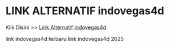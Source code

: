 # LINK ALTERNATIF indovegas4d

Klik Disini >> <a href="https://linksto.pages.dev/">Link Alternatif indovegas4d </a>

link indovegas4d terbaru
link indovegas4d 2025